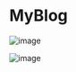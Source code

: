 # MyBlog


![image](https://user-images.githubusercontent.com/57491280/175043301-bc49b71c-efde-4178-9f77-e5c540950c1a.png)

![image](https://user-images.githubusercontent.com/57491280/175043318-08c6ffe2-bcf2-453b-ab31-794524fddf39.png)

